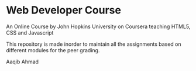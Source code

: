 # Web Developer Course
An Online Course by John Hopkins University on Coursera teaching HTML5, CSS and Javascript

This repository is made inorder to maintain all the assignments based on different modules for the peer grading. 

Aaqib Ahmad
